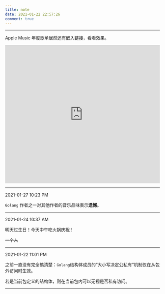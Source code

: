 ```yaml
---
title: note
date: 2021-01-22 22:57:26
comment: true
---
```


---

Apple Music 年度歌单居然还有嵌入链接，看看效果。

<iframe allow="autoplay *; encrypted-media *; fullscreen *" frameborder="0" height="450" style="width:100%;max-width:660px;overflow:hidden;background:transparent;" sandbox="allow-forms allow-popups allow-same-origin allow-scripts allow-storage-access-by-user-activation allow-top-navigation-by-user-activation" src="https://embed.music.apple.com/us/playlist/replay-2020/pl.rp-a77RuXoazEAk"></iframe>

---

2021-01-27 10:23 PM

`Golang` 作者之一对其他作者的音乐品味表示**遗憾**。

---

2021-01-24 10:37 AM

明天过生日！今天中午吃火锅庆祝！

~~一个人~~

---

2021-01-22 11:01 PM

之前一直没有完全搞清楚：`Golang`结构体成员的“大小写决定公私有”机制仅在从包外访问时生效。

若是当前包定义的结构体，则在当前包内可以无视是否私有访问。

---
